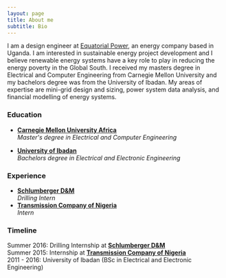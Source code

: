 ```yaml
---
layout: page
title: About me
subtitle: Bio
---
```


I am a design engineer at [Equatorial Power](http://equatorial-power.com), an energy company based in Uganda. I am interested in sustainable energy project development and I believe renewable energy systems have a key role to play in reducing the energy poverty in the Global South. I received my masters degree in Electrical and Computer Engineering from Carnegie Mellon University and my bachelors degree was from the University of Ibadan. My areas of expertise are mini-grid design and sizing, power system data analysis, and financial modelling of energy systems.



### Education
* [**Carnegie Mellon University Africa**](https://www.africa.engineering.cmu.edu/)  
_Master's degree in Electrical and Computer Engineering_

* [**University of Ibadan**](https://www.ui.edu.ng/)  
_Bachelors degree in Electrical and Electronic Engineering_


### Experience
* [**Schlumberger D&M**](https://www.slb.com/services/drilling.aspx)  
_Drilling Intern_
* [**Transmission Company of Nigeria**](https://tcn.org.ng/)  
_Intern_

### Timeline
Summer 2016: Drilling Internship at [**Schlumberger D&M**](https://www.slb.com/services/drilling.aspx)    
Summer 2015: Internship at [**Transmission Company of Nigeria**](https://tcn.org.ng/)  
2011 - 2016: University of Ibadan (BSc in Electrical and Electronic Engineering)

